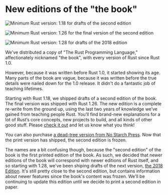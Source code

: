 # New editions of the "the book"

![Minimum Rust version: 1.18](https://img.shields.io/badge/Minimum%20Rust%20Version-1.18-red.svg) for drafts of the second edition

![Minimum Rust version: 1.26](https://img.shields.io/badge/Minimum%20Rust%20Version-1.26-brightgreen.svg) for the final version of the second edition

![Minimum Rust version: 1.28](https://img.shields.io/badge/Minimum%20Rust%20Version-1.28-red.svg) for drafts of the 2018 edition

We've distributed a copy of "The Rust Programming Language," affectionately
nicknamed "the book", with every version of Rust since Rust 1.0.

However, because it was written before Rust 1.0, it started showing its age.
Many parts of the book are vague, because it was written before the true
details were nailed down for the 1.0 release. It didn't do a fantastic job of
teaching lifetimes.

Starting with Rust 1.18, we shipped drafts of a second edition of the book.
The final version was shipped with Rust 1.26. The new edition is a complete
re-write from the ground up, using the last two years of knowledge we’ve
gained from teaching people Rust. You’ll find brand-new explanations for a
lot of Rust’s core concepts, new projects to build, and all kinds of other
good stuff. Please [check it
out](https://doc.rust-lang.org/book/second-edition/index.html) and let us
know what you think!

You can also purchase [a dead-tree version from No Starch
Press](https://nostarch.com/Rust). Now that the print version has shipped,
the second edition is frozen.

The names are a bit confusing though, because the "second edition" of the
book is the first printed edition of the book. As such, we decided that newer
editions of the book will correspond with newer editions of Rust itself, and
so starting with 1.28, we've been shiping drafts of the next version, [the
2018 Edition](https://doc.rust-lang.org/book/2018-edition/index.html). It's
still pretty close to the second edition, but contains information about
newer features since the book's content was frozen. We'll be continuing to
update this edition until we decide to print a second edition in paper.